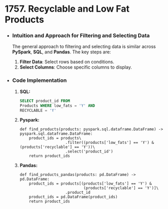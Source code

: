 # 1757. Recyclable and Low Fat Products

- ### Intuition and Approach for Filtering and Selecting Data

    The general approach to filtering and selecting data is similar across **PySpark**, **SQL**, and **Pandas**. The key steps are:

    1. **Filter Data**: Select rows based on conditions.
    2. **Select Columns**: Choose specific columns to display.

- ### Code Implementation
    1. **SQL:**
        ```sql []
        SELECT product_id FROM
        Products WHERE low_fats = 'Y' AND
        RECYCLABLE = 'Y'
        ```
    2. **Pyspark:**
        ```python3 []
        def find_products(products: pyspark.sql.dataframe.DataFrame) -> pyspark.sql.dataframe.DataFrame:
            product_ids = products\
                            .filter((products['low_fats'] == 'Y') & (products['recyclable'] == 'Y'))\
                            .select('product_id')
            return product_ids
        ```
    3. **Pandas:**
        ```python3 []
        def find_products_pandas(products: pd.DataFrame) -> pd.DataFrame:
            product_ids = products[(products['low_fats'] == 'Y') &
                                    (products['recyclable'] == 'Y')]\
                            .product_id
            product_ids = pd.DataFrame(product_ids)
            return product_ids
        ```